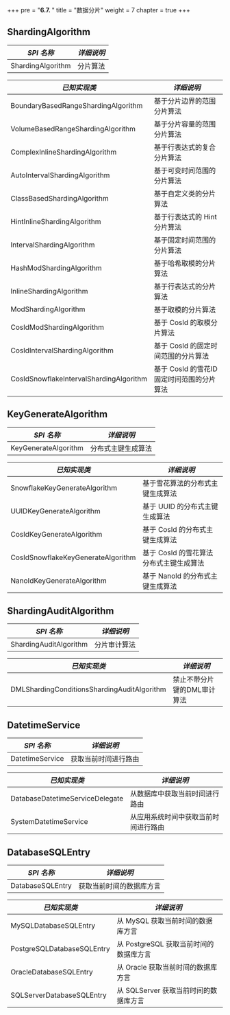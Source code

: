 +++
pre = "<b>6.7. </b>"
title = "数据分片"
weight = 7
chapter = true
+++

## ShardingAlgorithm

| *SPI 名称*                           | *详细说明*                |
| ----------------------------------- | ------------------------ |
| ShardingAlgorithm                   | 分片算法                   |

| *已知实现类*                                 | *详细说明*                    |
|-----------------------------------------|---------------------------|
| BoundaryBasedRangeShardingAlgorithm     | 基于分片边界的范围分片算法             |
| VolumeBasedRangeShardingAlgorithm       | 基于分片容量的范围分片算法             |
| ComplexInlineShardingAlgorithm          | 基于行表达式的复合分片算法             |
| AutoIntervalShardingAlgorithm           | 基于可变时间范围的分片算法             |
| ClassBasedShardingAlgorithm             | 基于自定义类的分片算法               |
| HintInlineShardingAlgorithm             | 基于行表达式的 Hint 分片算法         |
| IntervalShardingAlgorithm               | 基于固定时间范围的分片算法             |
| HashModShardingAlgorithm                | 基于哈希取模的分片算法               |
| InlineShardingAlgorithm                 | 基于行表达式的分片算法               |
| ModShardingAlgorithm                    | 基于取模的分片算法                 |
| CosIdModShardingAlgorithm               | 基于 CosId 的取模分片算法          |
| CosIdIntervalShardingAlgorithm          | 基于 CosId 的固定时间范围的分片算法     |
| CosIdSnowflakeIntervalShardingAlgorithm | 基于 CosId 的雪花ID固定时间范围的分片算法 |

## KeyGenerateAlgorithm

| *SPI 名称*                     | *详细说明*                 |
| ----------------------------- | ------------------------- |
| KeyGenerateAlgorithm          | 分布式主键生成算法           |

| *已知实现类*                         | *详细说明*                         |
|----------------------------------- |---------------------------------- |
| SnowflakeKeyGenerateAlgorithm      | 基于雪花算法的分布式主键生成算法        |
| UUIDKeyGenerateAlgorithm           | 基于 UUID 的分布式主键生成算法        |
| CosIdKeyGenerateAlgorithm          | 基于 CosId 的分布式主键生成算法       |
| CosIdSnowflakeKeyGenerateAlgorithm | 基于 CosId 的雪花算法分布式主键生成算法 |
| NanoIdKeyGenerateAlgorithm         | 基于 NanoId 的分布式主键生成算法      |

## ShardingAuditAlgorithm

| *SPI 名称*                     | *详细说明*                 |
| ----------------------------- | ------------------------- |
| ShardingAuditAlgorithm        | 分片审计算法                |

| *已知实现类*                                  | *详细说明*                         |
|-------------------------------------------- |---------------------------------- |
| DMLShardingConditionsShardingAuditAlgorithm | 禁止不带分片键的DML审计算法           |

## DatetimeService

| *SPI 名称*                       | *详细说明*                     |
| ------------------------------- | ----------------------------- |
| DatetimeService                 | 获取当前时间进行路由              |

| *已知实现类*                      | *详细说明*                     |
| ------------------------------- | ----------------------------- |
| DatabaseDatetimeServiceDelegate | 从数据库中获取当前时间进行路由      |
| SystemDatetimeService           | 从应用系统时间中获取当前时间进行路由 |

## DatabaseSQLEntry

| *SPI 名称*                  | *详细说明*                         |
| -------------------------- | --------------------------------- |
| DatabaseSQLEntry           | 获取当前时间的数据库方言              |

| *已知实现类*                 | *详细说明*                         |
| -------------------------- | --------------------------------- |
| MySQLDatabaseSQLEntry      | 从 MySQL 获取当前时间的数据库方言      |
| PostgreSQLDatabaseSQLEntry | 从 PostgreSQL 获取当前时间的数据库方言 |
| OracleDatabaseSQLEntry     | 从 Oracle 获取当前时间的数据库方言     |
| SQLServerDatabaseSQLEntry  | 从 SQLServer 获取当前时间的数据库方言  |
